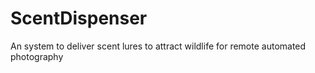 # ScentDispenser
An system to deliver scent lures to attract wildlife for remote automated photography
